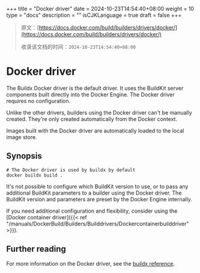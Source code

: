 +++
title = "Docker driver"
date = 2024-10-23T14:54:40+08:00
weight = 10
type = "docs"
description = ""
isCJKLanguage = true
draft = false
+++

> 原文：[https://docs.docker.com/build/builders/drivers/docker/](https://docs.docker.com/build/builders/drivers/docker/)
>
> 收录该文档的时间：`2024-10-23T14:54:40+08:00`

# Docker driver

The Buildx Docker driver is the default driver. It uses the BuildKit server components built directly into the Docker Engine. The Docker driver requires no configuration.

Unlike the other drivers, builders using the Docker driver can't be manually created. They're only created automatically from the Docker context.

Images built with the Docker driver are automatically loaded to the local image store.

## Synopsis



```console
# The Docker driver is used by buildx by default
docker buildx build .
```

It's not possible to configure which BuildKit version to use, or to pass any additional BuildKit parameters to a builder using the Docker driver. The BuildKit version and parameters are preset by the Docker Engine internally.

If you need additional configuration and flexibility, consider using the [Docker container driver]({{< ref "/manuals/DockerBuild/Builders/Builddrivers/Dockercontainerbuilddriver" >}}).

## Further reading

For more information on the Docker driver, see the [buildx reference](https://docs.docker.com/reference/cli/docker/buildx/create/#driver).
